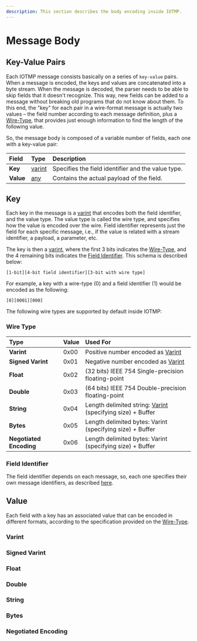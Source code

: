 ```yaml
---
description: This section describes the body encoding inside IOTMP.
---
```


# Message Body

## Key-Value Pairs

Each IOTMP message consists basically on a series of `key-value` pairs. When a message is encoded, the keys and values are concatenated into a byte stream. When the message is decoded, the parser needs to be able to skip fields that it doesn't recognize. This way, new fields can be added to a message without breaking old programs that do not know about them. To this end, the "key" for each pair in a wire-format message is actually two values – the field number according to each message definition, plus a [Wire-Type](message-body.md#wire-type), that provides just enough information to find the length of the following value.

So, the message body is composed of a variable number of fields, each one with a key-value pair:

| Field | Type | Description |
| :--- | :--- | :--- |
| **Key** | [varint](../definitions.md#varint) | Specifies the field identifier and the value type. |
| **Value** | [any](../definitions.md#any) | Contains the actual payload of the field. |

## Key

Each key in the message is a [varint](../definitions.md#varint) that encodes both the field identifier, and the value type. The value type is called the wire type, and specifies how the value is encoded over the wire. Field identifier represents just the field for each specific message, i.e., if the value is related with a stream identifier, a payload, a parameter, etc.

The key is then a [varint](../definitions.md#varint), where the first 3 bits indicates the [Wire-Type](message-body.md#wire-type), and the 4 remaining bits indicates the [Field Identifier](../definitions.md#field-identifier). This schema is described below:

```text
[1-bit][4-bit field identifier][3-bit with wire type] 
```

For example, a key with a wire-type \(0\) and a field identifier \(1\) would be encoded as the following:

```text
[0][0001][000] 
```

The following wire types are supported by default inside IOTMP: 

### Wire Type

| Type | Value | Used For |
| :--- | :--- | :--- |
| **Varint** | 0x00 | Positive number encoded as [Varint](../definitions.md#varint)  |
| **Signed Varint** | 0x01 | Negative number encoded as [Varint](../definitions.md#varint) |
| **Float** | 0x02 | \(32 bits\) IEEE 754 Single-precision floating-point |
| **Double** | 0x03 | \(64 bits\) IEEE 754 Double-precision floating-point |
| **String** | 0x04 | Length delimited string: [Varint](../definitions.md) \(specifying size\) + Buffer |
| **Bytes** | 0x05 | Length delimited bytes: Varint \(specifying size\) + Buffer |
| **Negotiated Encoding** | 0x06 | Length delimited bytes: Varint \(specifying size\) + Buffer |

### Field Identifier

The field identifier depends on each message, so, each one specifies their own message identifiers, as described [here](../messages/).

## Value

Each field with a key has an associated value that can be encoded in different formats, according to the specification provided on the [Wire-Type](message-body.md#wire-type).

### Varint

### Signed Varint

### Float

### Double

### String

### Bytes

### Negotiated Encoding



